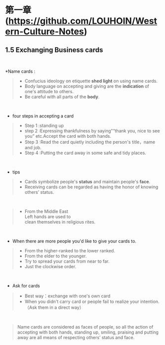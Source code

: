 # 第一章(https://github.com/LOUHOIN/Western-Culture-Notes)
## 1.5 Exchanging Business cards


<br>

*Name cards :
>+ Confucius ideology on etiquette **shed light** on using name cards.<br>
>+ Body language on accepting and giving are the **indication** of one's attitude to others.<br>
>+ Be careful with all parts of the **body**.<br>

<br>

* four steps in accepting a card
>+ Step 1 :standing up<br>
>+ step 2 :Expressing thankfulness by saying"“thank you, nice to see you” etc.Accept the card with both hands.<br>
>+ Step 3 :Read the card quietly including the person's title，name and job.<br>
>+ Step 4 :Putting the card away in some safe and tidy places.<br>

<br>

* tips
>+ Cards symbolize people's **status** and maintain people's **face**.
>+ Receiving cards can be regarded as having the honor of knowing others’ status.

<br>

>+ From the Middle East<br>
> Left hands are used to<br>
> clean themselves in religious rites.<br>

<br>

* When there are more people you'd like to give your cards to.<br>
>+ From the higher-ranked to the lower ranked.<br>
>+ From the elder to the younger.<br>
>+ Try to spread your cards from near to far.<br>
>+ Just the clockwise order.<br>

<br>

* Ask for cards<br>
>+ Best way：exchange with one's own card<br>
>+ When you didn't carry card or people fail to realize your intention.（Ask them in a direct way）<br>

<br>

>Name cards are considered as faces of people, so all the action of accepting with both hands, standing up, smiling, praising and putting away are all means of respecting others’ status and face.
